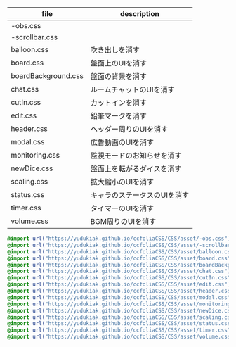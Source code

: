 | file                | description                  |
| ------------------- | ---------------------------- |
| -obs.css            |                              |
| -scrollbar.css      |                              |
| balloon.css         | 吹き出しを消す               |
| board.css           | 盤面上のUIを消す             |
| boardBackground.css | 盤面の背景を消す             |
| chat.css            | ルームチャットのUIを消す     |
| cutIn.css           | カットインを消す             |
| edit.css            | 鉛筆マークを消す             |
| header.css          | ヘッダー周りのUIを消す       |
| modal.css           | 広告動画のUIを消す           |
| monitoring.css      | 監視モードのお知らせを消す   |
| newDice.css         | 盤面上を転がるダイスを消す   |
| scaling.css         | 拡大縮小のUIを消す           |
| status.css          | キャラのステータスのUIを消す |
| timer.css           | タイマーのUIを消す           |
| volume.css          | BGM周りのUIを消す            |

```css
@import url("https://yudukiak.github.io/ccfoliaCSS/CSS/asset/-obs.css");
@import url("https://yudukiak.github.io/ccfoliaCSS/CSS/asset/-scrollbar.css");
@import url("https://yudukiak.github.io/ccfoliaCSS/CSS/asset/balloon.css");
@import url("https://yudukiak.github.io/ccfoliaCSS/CSS/asset/board.css");
@import url("https://yudukiak.github.io/ccfoliaCSS/CSS/asset/boardBackground.css");
@import url("https://yudukiak.github.io/ccfoliaCSS/CSS/asset/chat.css");
@import url("https://yudukiak.github.io/ccfoliaCSS/CSS/asset/cutIn.css");
@import url("https://yudukiak.github.io/ccfoliaCSS/CSS/asset/edit.css");
@import url("https://yudukiak.github.io/ccfoliaCSS/CSS/asset/header.css");
@import url("https://yudukiak.github.io/ccfoliaCSS/CSS/asset/modal.css");
@import url("https://yudukiak.github.io/ccfoliaCSS/CSS/asset/monitoring.css");
@import url("https://yudukiak.github.io/ccfoliaCSS/CSS/asset/newDice.css");
@import url("https://yudukiak.github.io/ccfoliaCSS/CSS/asset/scaling.css");
@import url("https://yudukiak.github.io/ccfoliaCSS/CSS/asset/status.css");
@import url("https://yudukiak.github.io/ccfoliaCSS/CSS/asset/timer.css");
@import url("https://yudukiak.github.io/ccfoliaCSS/CSS/asset/volume.css");
```
